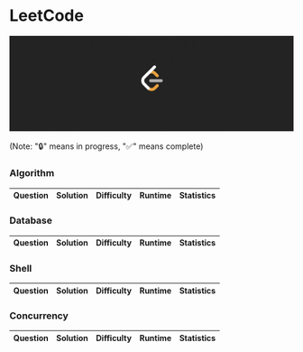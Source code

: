 LeetCode
========

![LeetCode Banner](/images/LeetCode.jpg)

(Note: "🔒" means in progress, "✅" means complete)

### Algorithm

| Question | Solution | Difficulty | Runtime | Statistics |
| -------- | -------- | ---------- | ------- | ---------- |


### Database

| Question | Solution | Difficulty | Runtime | Statistics |
| -------- | -------- | ---------- | ------- | ---------- |


### Shell

| Question | Solution | Difficulty | Runtime | Statistics |
| -------- | -------- | ---------- | ------- | ---------- |

### Concurrency

| Question | Solution | Difficulty | Runtime | Statistics |
| -------- | -------- | ---------- | ------- | ---------- |
